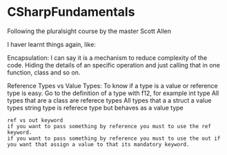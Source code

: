 # CSharpFundamentals
Following the pluralsight course by  the master Scott Allen


I haver learnt things again, like:

Encapsulation:
I can say it is a mechanism to reduce complexity of the code. Hiding the details of an specific operation and just calling that in one function, class and so on.

Reference Types vs Value Types:
  To know if a type is a value or reference type is easy. 
  Go to the definition of a type with f12, for example int type
  All types that are a class  are referece types 
  All types that a a struct a value types
    string type is referece type but behaves as a value type
    
    ref vs out keyword
    if you want to pass something by reference you must to use the ref keyword.
    if you want to pass something by reference you must to use the out if you want that assign a value to that its mandatory keyword.
